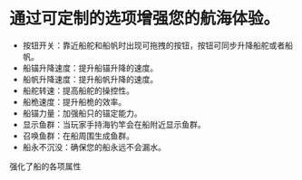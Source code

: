 # 通过可定制的选项增强您的航海体验。
- 按钮开关：靠近船舵和船帆时出现可拖拽的按钮，按钮可同步升降船舵或者船帆。
- 船锚升降速度：提升船锚升降的速度。
- 船帆升降速度：提升船帆升降的速度。
- 船舵转速：提高船舵的操控性。
- 船桅速度：提升船桅的效率。
- 船锚力量：加强船只的锚定能力。
- 显示鱼群：当玩家手持海钓竿会在船附近显示鱼群。
- 召唤鱼群：在船周围生成鱼群。
- 船永不沉没：确保您的船永远不会漏水。

强化了船的各项属性